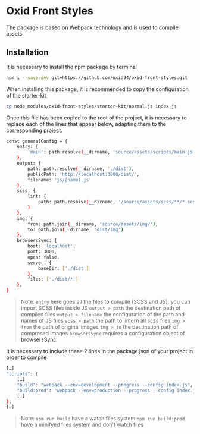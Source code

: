 # Oxid Front Styles

The package is based on Webpack technology and is used to compile assets

## Installation

It is necessary to install the npm package by terminal
```sh
npm i --save-dev git+https://github.com/oxid94/oxid-front-styles.git
```

When installing this package, it is recommended to copy the configuration of the starter-kit
```sh
cp node_modules/oxid-front-styles/starter-kit/normal.js index.js
```

Once this file has been copied to the root of the project, it is necessary to replace each of the lines that appear below, adapting them to the corresponding project.

```sh
const generalConfig = {
    entry: {
        'main': path.resolve(__dirname, 'source/assets/scripts/main.js'),
    },
    output: {
        path: path.resolve(__dirname, './dist'),
        publicPath: 'http://localhost:3000/dist/',
        filename: 'js/[name].js'
    },
    scss: {
        lint: {
            path: path.resolve(__dirname, '/source/assets/scss/**/*.scss'),
        }
    },
    img: {
        from: path.join(__dirname, 'source/assets/img/'),
        to: path.join(__dirname, 'dist/img')
    },
    browsersSync: {
        host: 'localhost',
        port: 3000,
        open: false,
        server: {
            baseDir: ['./dist']
        },
        files: ['./dist/*']
    },
}
```
> Note: 
> `entry` here goes all the files to compile (SCSS and JS), you can import SCSS files inside JS
> `output > path` the destination path of compiled files
> `output > filename` the configuration of the path and names of JS files
> `scss > path` the path to lintern all scss files
> `img > from` the path of original images
> `img > to` the destination path of compresed images
> `browsersSync` requires a configuration object of [browsersSync]





It is necessary to include these 2 lines in the package.json of your project in order to compile
```sh
[…]
"scripts": {
    […]
    "build": "webpack --env=development --progress --config index.js",
    "build:prod": "webpack --env=production --progress --config index.js",
    […]
},
[…]
```
> Note: 
> `npm run build` have a watch files system
> `npm run build:prod` have a minifyed files system and don't watch files


[browsersSync]: https://browsersync.io/